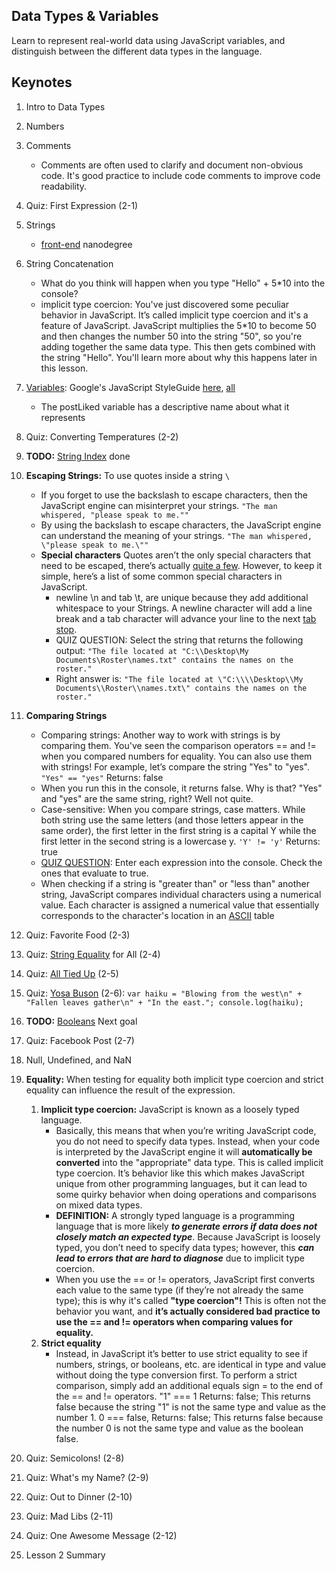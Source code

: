 Data Types & Variables
----------------------
Learn to represent real-world data using JavaScript variables, and distinguish between the different data types in the language.

Keynotes
--------
1. Intro to Data Types
2. Numbers
3. Comments
   - Comments are often used to clarify and document non-obvious code. It's good practice to include code comments to improve code readability.
4. Quiz: First Expression (2-1)
5. Strings
   - [front-end](http://udacity.github.io/frontend-nanodegree-styleguide/javascript.html) nanodegree
6. String Concatenation 
   - What do you think will happen when you type "Hello" + 5*10 into the console?
   - implicit type coercion: You've just discovered some peculiar behavior in JavaScript. It’s called implicit type coercion and it's a feature of JavaScript. JavaScript multiplies the 5*10 to become 50 and then changes the number 50 into the string "50", so you're adding together the same data type. This then gets combined with the string "Hello". You'll learn more about why this happens later in this lesson.
7. [Variables](https://classroom.udacity.com/courses/ud803/lessons/74007e2e-2a0a-4de3-a8a6-5c2ec4275773/concepts/d38fbf76-c43a-47dd-b031-b20397d6c283): Google's JavaScript StyleGuide [here](https://google.github.io/styleguide/jsguide.html), [all](https://github.com/sakib-rahman-bangladesh/styleguide)
   - The postLiked variable has a descriptive name about what it represents
8. Quiz: Converting Temperatures (2-2)
9. **TODO:** [String Index](https://classroom.udacity.com/courses/ud803/lessons/74007e2e-2a0a-4de3-a8a6-5c2ec4275773/concepts/397a5635-43bd-42d1-b181-179b2c902f67) done
10. **Escaping Strings:** To use quotes inside a string ``` \ ```
    - If you forget to use the backslash to escape characters, then the JavaScript engine can misinterpret your strings. ``` "The man whispered, "please speak to me."" ``` 
     - By using the backslash to escape characters, the JavaScript engine can understand the meaning of your strings.
```"The man whispered, \"please speak to me.\"" ```
     - **Special characters**
Quotes aren’t the only special characters that need to be escaped, there’s actually [quite a few](https://developer.mozilla.org/en-US/docs/Web/JavaScript/Guide/Grammar_and_types#Using_special_characters_in_strings). However, to keep it simple, here’s a list of some common special characters in JavaScript.
       - newline \n and tab \t, are unique because they add additional whitespace to your Strings. A newline character will add a line break and a tab character will advance your line to the next [tab stop](https://en.wikipedia.org/wiki/Tab_stop).
       - QUIZ QUESTION: Select the string that returns the following output: 
         ``` "The file located at "C:\\Desktop\My Documents\Roster\names.txt" contains the names on the roster." ```
       - Right answer is: ```"The file located at \"C:\\\\Desktop\\My Documents\\Roster\\names.txt\" contains the names on the roster."```
11. **Comparing Strings**
      - Comparing strings: Another way to work with strings is by comparing them. You've seen the comparison operators == and != when you compared numbers for equality. You can also use them with strings! For example, let’s compare the string "Yes" to "yes". ```"Yes" == "yes"``` Returns: false
      - When you run this in the console, it returns false. Why is that? "Yes" and "yes" are the same string, right? Well not quite.
      - Case-sensitive: When you compare strings, case matters. While both string use the same letters (and those letters appear in the same order), the first letter in the first string is a capital Y while the first letter in the second string is a lowercase y. ``` 'Y' != 'y' ``` Returns: true
      - [QUIZ QUESTION](https://classroom.udacity.com/courses/ud803/lessons/74007e2e-2a0a-4de3-a8a6-5c2ec4275773/concepts/3c9feefc-71f8-4d03-97a2-97f9386a53fb): Enter each expression into the console. Check the ones that evaluate to true.
      - When checking if a string is "greater than" or "less than" another string, JavaScript compares individual characters using a numerical value. Each character is assigned a numerical value that essentially corresponds to the character's location in an [ASCII](https://www.ascii-code.com/) table
12. Quiz: Favorite Food (2-3)
13. Quiz: [String Equality](https://classroom.udacity.com/courses/ud803/lessons/74007e2e-2a0a-4de3-a8a6-5c2ec4275773/concepts/1094e5d1-4986-42e5-9777-fa43d269ec81) for All (2-4)
14. Quiz: [All Tied Up](https://classroom.udacity.com/courses/ud803/lessons/74007e2e-2a0a-4de3-a8a6-5c2ec4275773/concepts/5a82b56c-8c1e-40e4-acc9-cc396fbfb439) (2-5)
15. Quiz: [Yosa Buson](https://classroom.udacity.com/courses/ud803/lessons/74007e2e-2a0a-4de3-a8a6-5c2ec4275773/concepts/69fa04db-4a01-443b-89f5-e60626379ef9) (2-6): ```var haiku = "Blowing from the west\n" + "Fallen leaves gather\n" + "In the east."; console.log(haiku);```
16. **TODO:** [Booleans](https://classroom.udacity.com/courses/ud803/lessons/74007e2e-2a0a-4de3-a8a6-5c2ec4275773/concepts/de395b73-8bbc-4d13-85bb-9d3f75141ecd) Next goal
      
17. Quiz: Facebook Post (2-7)
18. Null, Undefined, and NaN
19. **Equality:** When testing for equality both implicit type coercion and strict equality can influence the result of the expression.
    1. **Implicit type coercion:** JavaScript is known as a loosely typed language.
       - Basically, this means that when you’re writing JavaScript code, you do not need to specify data types. Instead, when your code is interpreted by the JavaScript engine it will **automatically be converted** into the "appropriate" data type. This is called implicit type coercion. It’s behavior like this which makes JavaScript unique from other programming languages, but it can lead to some quirky behavior when doing operations and comparisons on mixed data types.
        - **DEFINITION:** A strongly typed language is a programming language that is more likely **<i>to generate errors if data does not closely match an expected type</i>**. Because JavaScript is loosely typed, you don’t need to specify data types; however, this **<i>can lead to errors that are hard to diagnose</i>** due to implicit type coercion.
        - When you use the == or != operators, JavaScript first converts each value to the same type (if they’re not already the same type); this is why it's called **"type coercion"!** This is often not the behavior you want, and **it’s actually considered bad practice to use the == and != operators when comparing values for equality.**
    2. **Strict equality**
       - Instead, in JavaScript it’s better to use strict equality to see if numbers, strings, or booleans, etc. are identical in type and value without doing the type conversion first. To perform a strict comparison, simply add an additional equals sign = to the end of the == and != operators. "1" === 1 Returns: false; This returns false because the string "1" is not the same type and value as the number 1. 0 === false, Returns: false; This returns false because the number 0 is not the same type and value as the boolean false.
20. Quiz: Semicolons! (2-8)
21. Quiz: What's my Name? (2-9)
22. Quiz: Out to Dinner (2-10)
23. Quiz: Mad Libs (2-11)
24. Quiz: One Awesome Message (2-12)
25. Lesson 2 Summary
